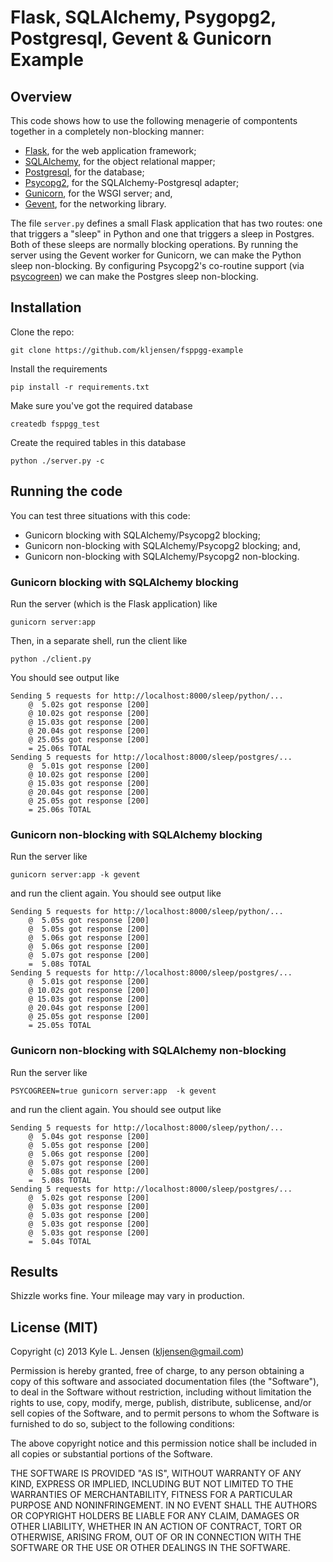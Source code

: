 Flask, SQLAlchemy, Psygopg2, Postgresql, Gevent & Gunicorn Example
==================================================================

## Overview

This code shows how to use the following menagerie of compontents
together in a completely non-blocking manner:

* [Flask](http://flask.pocoo.org/), for the web application framework;
* [SQLAlchemy](http://www.sqlalchemy.org/), for the object relational mapper;
* [Postgresql](http://www.postgresql.org/), for the database;
* [Psycopg2](http://initd.org/psycopg/), for the SQLAlchemy-Postgresql adapter;
* [Gunicorn](http://gunicorn.org/), for the WSGI server; and,
* [Gevent](http://www.gevent.org/), for the networking library.

The file `server.py` defines a small Flask application that has
two routes: one that triggers a "sleep" in Python and one that
triggers a sleep in Postgres.  Both of these sleeps are normally
blocking operations.  By running the server using the Gevent
worker for Gunicorn, we can make the Python sleep non-blocking.
By configuring Psycopg2's co-routine support (via
[psycogreen](https://bitbucket.org/dvarrazzo/psycogreen)) we 
can make the Postgres sleep non-blocking.


## Installation

Clone the repo:

	git clone https://github.com/kljensen/fsppgg-example

Install the requirements

	pip install -r requirements.txt

Make sure you've got the required database

	createdb fsppgg_test

Create the required tables in this database

	python ./server.py -c


## Running the code

You can test three situations with this code:
 * Gunicorn blocking with SQLAlchemy/Psycopg2 blocking;
 * Gunicorn non-blocking with SQLAlchemy/Psycopg2 blocking; and,
 * Gunicorn non-blocking with SQLAlchemy/Psycopg2 non-blocking.

 ### Gunicorn blocking with SQLAlchemy blocking

 Run the server (which is the Flask application) like

 	gunicorn server:app

 Then, in a separate shell, run the client like

 	python ./client.py

 You should see output like

 	Sending 5 requests for http://localhost:8000/sleep/python/...
		@  5.02s got response [200]
		@ 10.02s got response [200]
		@ 15.03s got response [200]
		@ 20.04s got response [200]
		@ 25.05s got response [200]
		= 25.06s TOTAL
	Sending 5 requests for http://localhost:8000/sleep/postgres/...
		@  5.01s got response [200]
		@ 10.02s got response [200]
		@ 15.03s got response [200]
		@ 20.04s got response [200]
		@ 25.05s got response [200]
		= 25.06s TOTAL

### Gunicorn non-blocking with SQLAlchemy blocking

Run the server like

	gunicorn server:app -k gevent

and run the client again.   You should see output like

	Sending 5 requests for http://localhost:8000/sleep/python/...
		@  5.05s got response [200]
		@  5.05s got response [200]
		@  5.06s got response [200]
		@  5.06s got response [200]
		@  5.07s got response [200]
		=  5.08s TOTAL
	Sending 5 requests for http://localhost:8000/sleep/postgres/...
		@  5.01s got response [200]
		@ 10.02s got response [200]
		@ 15.03s got response [200]
		@ 20.04s got response [200]
		@ 25.05s got response [200]
		= 25.05s TOTAL
 
### Gunicorn non-blocking with SQLAlchemy non-blocking

Run the server like

	PSYCOGREEN=true gunicorn server:app  -k gevent 

and run the client again.   You should see output like

	Sending 5 requests for http://localhost:8000/sleep/python/...
		@  5.04s got response [200]
		@  5.05s got response [200]
		@  5.06s got response [200]
		@  5.07s got response [200]
		@  5.08s got response [200]
		=  5.08s TOTAL
	Sending 5 requests for http://localhost:8000/sleep/postgres/...
		@  5.02s got response [200]
		@  5.03s got response [200]
		@  5.03s got response [200]
		@  5.03s got response [200]
		@  5.03s got response [200]
		=  5.04s TOTAL


## Results

Shizzle works fine.  Your mileage may vary in production.  


## License (MIT)

Copyright (c) 2013 Kyle L. Jensen (kljensen@gmail.com)

Permission is hereby granted, free of charge, to any person obtaining
a copy of this software and associated documentation files (the
"Software"), to deal in the Software without restriction, including
without limitation the rights to use, copy, modify, merge, publish,
distribute, sublicense, and/or sell copies of the Software, and to
permit persons to whom the Software is furnished to do so, subject to
the following conditions:

The above copyright notice and this permission notice shall be
included in all copies or substantial portions of the Software.

THE SOFTWARE IS PROVIDED "AS IS", WITHOUT WARRANTY OF ANY KIND,
EXPRESS OR IMPLIED, INCLUDING BUT NOT LIMITED TO THE WARRANTIES OF
MERCHANTABILITY, FITNESS FOR A PARTICULAR PURPOSE AND NONINFRINGEMENT.
IN NO EVENT SHALL THE AUTHORS OR COPYRIGHT HOLDERS BE LIABLE FOR ANY
CLAIM, DAMAGES OR OTHER LIABILITY, WHETHER IN AN ACTION OF CONTRACT,
TORT OR OTHERWISE, ARISING FROM, OUT OF OR IN CONNECTION WITH THE
SOFTWARE OR THE USE OR OTHER DEALINGS IN THE SOFTWARE.
